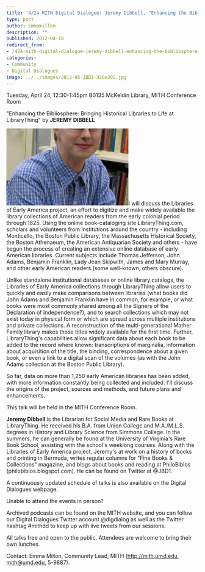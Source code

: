 ```yaml
---
title: '4/24 MITH Digital Dialogue: Jeremy Dibbell, "Enhancing the Bibliosphere: Bringing Historical Libraries to Life at LibraryThing"'
type: post
author: emmamillon
description: ""
published: 2012-04-18
redirect_from: 
- /424-mith-digital-dialogue-jeremy-dibbell-enhancing-the-bibliosphere-bringing-historical-libraries-to-life-at-librarything/
categories:
- Community
- Digital Dialogues
image: ../../images/2012-05-JBD1-320x202.jpg
---
```

Tuesday, April 24, 12:30-1:45pm B0135 McKeldin Library, MITH Conference Room

"Enhancing the Bibliosphere: Bringing Historical Libraries to Life at LibraryThing" by **JEREMY DIBBELL**

![Jeremy Dibbell](../../images/2012-05-JBD1-320x202.jpg)I will discuss the Libraries of Early America project, an effort to digitize and make widely available the library collections of American readers from the early colonial period through 1825. Using the online book-cataloging site LibraryThing.com, scholars and volunteers from institutions around the country - including Monticello, the Boston Public Library, the Massachusetts Historical Society, the Boston Athenaeum, the American Antiquarian Society and others - have begun the process of creating an extensive online database of early American libraries. Current subjects include Thomas Jefferson, John Adams, Benjamin Franklin, Lady Jean Skipwith, James and Mary Murray, and other early American readers (some well-known, others obscure).

Unlike standalone institutional databases or online library catalogs, the Libraries of Early America collections through LibraryThing allow users to quickly and easily make comparisons between libraries (what books did John Adams and Benjamin Franklin have in common, for example, or what books were most commonly shared among all the Signers of the Declaration of Independence?), and to search collections which may not exist today in physical form or which are spread across multiple institutions and private collections. A reconstruction of the multi-generational Mather Family library makes those titles widely available for the first time. Further, LibraryThing's capabilities allow significant data about each book to be added to the record where known: transcriptions of marginalia, information about acquisition of the title, the binding, correspondence about a given book, or even a link to a digital scan of the volumes (as with the John Adams collection at the Boston Public Library).

So far, data on more than 1,250 early American libraries has been added, with more information constantly being collected and included. I'll discuss the origins of the project, sources and methods, and future plans and enhancements.

This talk will be held in the MITH Conference Room.

**Jeremy Dibbell** is the Librarian for Social Media and Rare Books at LibraryThing. He received his B.A. from Union College and M.A./M.L.S. degrees in History and Library Science from Simmons College. In the summers, he can generally be found at the University of Virginia's Rare Book School, assisting with the school's weeklong courses. Along with the Libraries of Early America project, Jeremy's at work on a history of books and printing in Bermuda, writes regular columns for "Fine Books & Collections" magazine, and blogs about books and reading at PhiloBiblos (philobiblos.blogspot.com). He can be found on Twitter at @JBD1.

A continuously updated schedule of talks is also available on the Digital Dialogues webpage.

Unable to attend the events in person?

Archived podcasts can be found on the MITH website, and you can follow our Digital Dialogues Twitter account @digdialog as well as the Twitter hashtag #mithdd to keep up with live tweets from our sessions.

All talks free and open to the public. Attendees are welcome to bring their own lunches.

Contact: Emma Millon, Community Lead, MITH (http://mith.umd.edu, mith@umd.edu, 5-9887).

